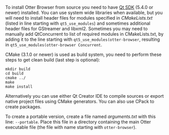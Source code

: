 To install Otter Browser from source you need to have [Qt SDK](https://www.qt.io/download-open-source/) (5.4.0 or newer) installed. You can use system wide libraries when available, but you will need to install header files for modules specified in *CMakeLists.txt* (listed in line starting with `qt5_use_modules`) and sometimes additional header files for GStreamer and libxml2. Sometimes you may need to manually add QtConcurrent to list of required modules in CMakeLists.txt, by adding it to the line starting with `qt5_use_modules(otter-browser`, resulting in `qt5_use_modules(otter-browser Concurrent`.

CMake (3.1.0 or newer) is used as build system, you need to perform these steps to get clean build (last step is optional):

    mkdir build
    cd build
    cmake ../
    make
    make install

Alternatively you can use either Qt Creator IDE to compile sources or export native project files using CMake generators. You can also use CPack to create packages.

To create a portable version, create a file named *arguments.txt* with this line:
`--portable`. Place this file in a directory containing the main Otter executable file (the file with name starting with `otter-browser`).
